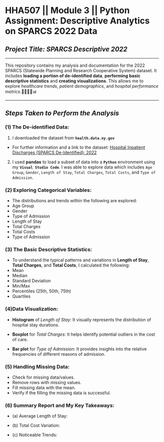 # **HHA507 || Module 3 || Python Assignment: Descriptive Analytics on SPARCS 2022 Data**
## _*Project Title: SPARCS Descriptive 2022*_

---

This repository contains my analysis and documentation for the 2022 SPARCS (Statewide Planning and Research Cooperative System) dataset. It includes **loading a portion of de-identified data**, **performing basic descriptive statistics** and **creating visualizations**. This allows me to explore *healthcare trends*, *patient demographics*, and *hospital performance metrics*.👩🏻‍💻🏥📊

---

## _*Steps Taken to Perform the Analysis*_

### (1) The De-identified Data:

1. I downloaded the dataset from **`health.data.ny.gov`**
- For further information and a link to the dataset: [Hospital Inpatient Discharges (SPARCS De-Identified): 2022](https://health.data.ny.gov/Health/Hospital-Inpatient-Discharges-SPARCS-De-Identified/5dtw-tffi/about_data)

2. I used **pandas** to load a subset of data into a **`Python`** environment using my **`Visual Studio Code`**. I was able to explore data which includes `Age Group`, `Gender`, `Length of Stay`, `Total Charges`, `Total Costs`, and `Type of Admission`.


### (2) Exploring Categorical Variables:

- The distributions and trends within the following are explored:
 - Age Group
 - Gender
 - Type of Admission
 - Length of Stay
 - Total Charges
 - Total Costs
 - Type of Admission


### (3) The Basic Descriptive Statistics:

- To understand the typical patterns and variations in **Length of Stay**, **Total Charges**, and **Total Costs**, I calculated the following:
 - Mean
 - Median
 - Standard Deviation
 - Min/Max
 - Percentiles (25th, 50th, 75th)
 - Quartiles


### (4)Data Visualization:

- **Histogram** of _*Length of Stay*_: It visually represents the distribution of hospital stay durations.

- **Boxplot** for _*Total Charges*_: It helps identify potential outliers in the cost of care.

- **Bar plot** for _*Type of Admission*_: It provides insights into the relative frequencies of different reasons of admission.


### (5) Handling Missing Data:

 - Check for missing data/values.
 - Remove rows with missing values.
 - Fill missing data with the mean.
 - Verify if the filling the missing data is successful.

### (6) Summary  Report and My Key Takeaways:

- (a) Average Length of Stay:



- (b) Total Cost Variation:




- (c) Noticeable Trends:

